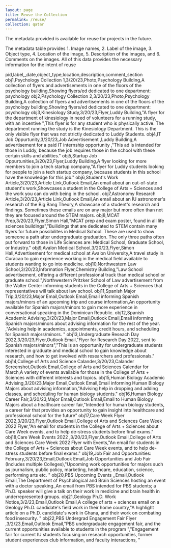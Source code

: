 ```yaml
---
layout: page
title: Reuse the Collection
permalink: /reuse/
collection: qatar
---
```

The metadata provided is available for reuse for projects in the future. 

The metadata table provides 1. Image names, 2. Label of the image, 3. Object type, 4. Location of the image, 5. Description of the images, and 6. Comments on the images. All of this data provides the necessary information for the intent of reuse

pid,label,_date,object_type,location,description,comment_section
obj1,Psychology Collection 1,3/20/23,Photo,Psychology Building,A collection of flyers and advertisements in one of the floors of the psychology building,Showing flyers/ed dedicated to one department: psychology
obj2,Psychology Collection 2,3/20/23,Photo,Psychology Building,A collection of flyers and advertisements in one of the floors of the psychology building,Showing flyers/ed dedicated to one department: psychology
obj3,Kinesiology Study,3/20/23,Flyer,Luddy Building,"A flyer for the department of kinesiology in need of volunteers for a running study, with an incentive ",This flyer is for any student who is physically active. The department running the study is the Kinesiology Department. This is the only visible flyer that was not strictly dedicated to Luddy Students.
obj4,IT Job Oppurtunity,3/20/23,Job Advertisement ,Luddy Building,A advertisement for a paid IT internship opportunity  ,"This ad is intended for those in Luddy, because the job requires those in the school with these certain skills and abilities."
obj5,Startup Job Oppurtunities,3/20/23,Flyer,Luddy Building,A flyer looking for more members to join a tech startup company,"A flyer for Luddy students looking for people to join a tech startup company, because students in this school have the knowledge for this job."
obj6,Student's Work Article,3/20/23,Article Link,Outlook Email,An email about an out-of-state student's work,Showcases a student in the College of Arts + Sciences and the work you can do with being in the school. 
obj7,Astronomy Research Article,3/20/23,Article Link,Outlook Email,An email about an IU astronomer's research of the Big Bang Theory,A showcase of a student's research and findings. Sometimes these emails are on any major but more often than not they are focused around the STEM majors.
obj8,MCAT Prep,3/20/23,Flyer,Simon Hall,"MCAT prep and exam poster, found  in all life sciences buildings","Builidings that are dedicated to STEM contain many flyers for future possibilites in Medical School. These are used to show someone a path after undergraduate graduation. The only three paths often put forward to those in Life Sciences are: Medical School, Graduate School, or Industry."
obj9,Avalon Medical School,3/20/23,Flyer,Simon Hall,Advertisement for medical school at Avalon University,A travel study in Curacao to gain experience working in the medical field available to students wanting to go into medicine.
obj10,Northwestern Law School,3/20/23,Information Flyer,Chemistry Building,"Law School advertisement, offering a different professional track than medical school or graduate school.",Northwestern Pritzker School of Law advertisement from the Walter Center informing students in the College of Arts + Sciences that representatives will talk about law school. 
obj11,Spanish Major Trip,3/20/23,Major Email,Outlook Email,Email informing Spanish majors/minors of an upcoming trip and course information,An opportunity available for Spanish majors/minors to gain more experience in conversational speaking in the Dominican Republic.
obj12,Spanish Academic Advising,3/20/23,Major Email,Outlook Email,Email informing Spanish majors/minors about advising information for the rest of the year. ,"Advising help in academics, appointments, credit hours, and scheduling for Spanish majors/minors. "
obj13,Undergraduate Reseach Day 2022,3/20/23,Flyer,Outlook Email,"Flyer for Research Day 2022, sent to Spanish majors/minors","This is an opportunity for undergraduate students interested in graduate and medical school to gain knowledge about research, and how to get involved with researchers and professionals."
obj14,College of Arts and Science Calander,3/20/23,Calander Screenshot,Outlook Email,College of Arts and Sciences Calendar for March,A variety of events available for those in the College of Arts + Sciences with different interests and topics. 
obj15,Human Biology Academic Advising,3/20/23,Major Email,Outlook Email,Email informing Human Biology Majors about advising information,"Advising help in dropping and adding classes, and scheduling for human biology students."
obj16,Human Biology Career Fair,3/20/23,Major Email,Outlook Email,Email to Human Biology Majors about a healthcare career fair,"Intended for human biology students, a career fair that provides an opportunity to gain insight into healthcare and professional school for the future"
obj17,Care Week Flyer 2022,3/20/23,Flyer,Outlook Email,College of Arts and Sciences Care Week 2022 Flyer,"An email for students in the College of Arts + Sciences about Care Week events, and to help de-stress students before final exams."
obj18,Care Week Events 2022 ,3/20/23,Flyer,Outlook Email,College of Arts and Sciences Care Week 2022 Flyer with Events,"An email for students in the College of Arts + Sciences about Care Week events, and to help de-stress students before final exams."
obj19,Job Fair and Opportunities: February,3/20/23,Email,Outlook Email,Job Opportunities and Job Fair (Includes multiple Colleges),"Upcoming work opportunities for majors such as journalism, public policy, marketing, healthcare, education, science, performing arts etc. "
obj20,PBS Upcoming Events ,,Email,Outlook Email,The Department of Psychological and Brain Sciences hosting an event with a doctor speaking.,An email from PBS intended for PBS students; a Ph.D. speaker will give a talk on their work in medicine and brain health in underrepresented groups.
obj21,Geology Ph.D. Work Notice,3/2/23,Email,Outlook Email,A college of arts + sciences email on a Geology Ph.D. candidate's field work in their home country,"A highlight article on a Ph.D. candidate's work in Ghana, and their work on combating food insecurity. "
obj22,PBS Undergrad Engagement Fair Flyer ,3/2/23,Email,Outlook Email,"PBS undergraduate engagement fair, and the current opportunities available to students in the program ","Engagement fair for current IU students focusing on research opportunities, former student experiences club information, and faculty interactions,  "
